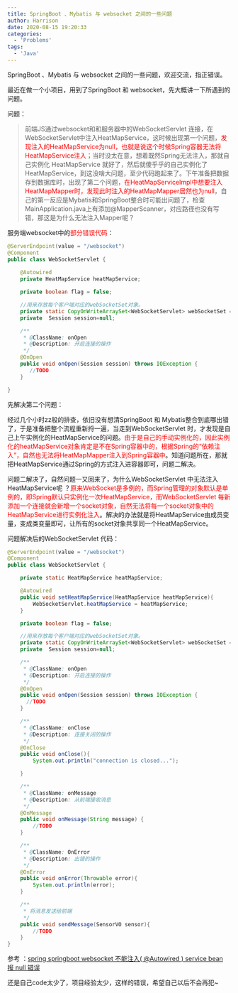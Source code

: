 ```yaml
---
title: SpringBoot 、Mybatis 与 websocket 之间的一些问题
author: Harrison
date: 2020-08-15 19:20:33
categories:
  - 'Problems'
tags:
  - 'Java'
---
```


SpringBoot 、Mybatis 与 websocket 之间的一些问题，欢迎交流，指正错误。

<!-- more -->

最近在做一个小项目，用到了SpringBoot 和 websocket，先大概讲一下所遇到的问题。

问题：

> 前端JS通过websocket和和服务器中的WebSocketServlet 连接，在WebSocketServlet中注入HeatMapService，这时候出现第一个问题，<font color="red">发现注入的HeatMapService为null，也就是说这个时候Spring容器无法将HeatMapService注入</font>；当时没太在意，想着既然Spring无法注入，那就自己实例化 HeatMapService 就好了，然后就傻乎乎的自己实例化了HeatMapService，到这没啥大问题，至少代码跑起来了。下午准备把数据存到数据库时，出现了第二个问题，<font color="red">在HeatMapServiceImpl中想要注入HeatMapMapper时，发现此时注入的HeatMapMapper居然也为null</font>，自己的第一反应是Mybatis和SpringBoot整合时可能出问题了，检查MainApplication.java上有添加@MapperScanner，对应路径也没有写错，那这是为什么无法注入Mapper呢？



服务端websocket中的<font color="red">部分错误代码</font>：

```java
@ServerEndpoint(value = "/websocket")
@Component
public class WebSocketServlet {
    
    @Autowired
    private HeatMapService heatMapService;

    private boolean flag = false;

    //用来存放每个客户端对应的webSocketSet对象。
    private static CopyOnWriteArraySet<WebSocketServlet> webSocketSet = new CopyOnWriteArraySet<WebSocketServlet>();
    private  Session session=null;

    /**
     * @ClassName: onOpen
     * @Description: 开启连接的操作
     */
    @OnOpen
    public void onOpen(Session session) throws IOException {
       //TODO
    }

}
```



先解决第二个问题：

经过几个小时zz般的排查，依旧没有想清SpringBoot 和 Mybatis整合到底哪出错了，于是准备把整个流程重新捋一遍，当走到WebSocketServlet 时，才发现是自己上午实例化的HeatMapService的问题。<font color = red>由于是自己的手动实例化的，因此实例化的heatMapService对象肯定是不在Spring容器中的，根据Spring的“依赖注入”，自然也无法将HeatMapMapper注入到Spring容器中</font>。知道问题所在，那就把HeatMapService通过Spring的方式注入进容器即可，问题二解决。



问题二解决了，自然问题一又回来了，为什么WebSocketServlet 中无法注入HeatMapService呢 ？<font color = red>原来WebSocket是多例的，而Spring管理的对象默认是单例的，即Spring默认只实例化一次HeatMapService，而WebSocketServlet 每新添加一个连接就会新增一个socket对象，自然无法将每一个socket对象中的HeatMapService进行实例化注入</font>。解决的办法就是将HeatMapService由成员变量，变成类变量即可，让所有的socket对象共享同一个HeatMapService。



问题解决后的WebSocketServlet 代码：

```java
@ServerEndpoint(value = "/websocket")
@Component
public class WebSocketServlet {

    private static HeatMapService heatMapService;

    @Autowired
    public void setHeatMapService(HeatMapService heatMapService){
        WebSocketServlet.heatMapService = heatMapService;
    }

    private boolean flag = false;

    //用来存放每个客户端对应的webSocketSet对象。
    private static CopyOnWriteArraySet<WebSocketServlet> webSocketSet = new CopyOnWriteArraySet<WebSocketServlet>();
    private  Session session=null;

    /**
     * @ClassName: onOpen
     * @Description: 开启连接的操作
     */
    @OnOpen
    public void onOpen(Session session) throws IOException {
      //TODO
    }

    /**
     * @ClassName: onClose
     * @Description: 连接关闭的操作
     */
    @OnClose
    public void onClose(){
        System.out.println("connection is closed...");

    }

    /**
     * @ClassName: onMessage
     * @Description: 从前端接收消息
     */
    @OnMessage
    public void onMessage(String message) {
        //TODO
    }

    /**
     * @ClassName: OnError
     * @Description: 出错的操作
     */
    @OnError
    public void onError(Throwable error){
        System.out.println(error);
    }

    /**
     * 将消息发送给前端
     */
    public void sendMessage(SensorVO sensor){
        //TODO
    }
}
```



参考 ：[spring springboot websocket 不能注入( @Autowired ) service bean 报 null 错误](https://blog.csdn.net/m0_37202351/article/details/86255132)

还是自己code太少了，项目经验太少，这样的错误，希望自己以后不会再犯~
